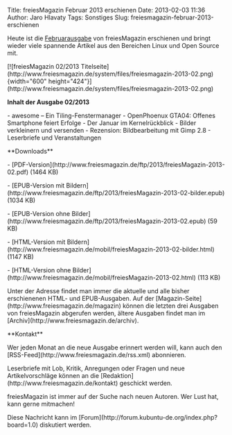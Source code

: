 Title: freiesMagazin Februar 2013 erschienen
Date: 2013-02-03 11:36
Author: Jaro Hlavaty
Tags: Sonstiges
Slug: freiesmagazin-februar-2013-erschienen

Heute ist die
[Februarausgabe](http://www.freiesmagazin.de/freiesMagazin-2013-02) von
freiesMagazin erschienen und bringt wieder viele spannende Artikel aus
den Bereichen Linux und Open Source mit.

</p>
[![freiesMagazin 02/2013
Titelseite](http://www.freiesmagazin.de/system/files/freiesmagazin-2013-02.png){width="600"
height="424"}](http://www.freiesmagazin.de/system/files/freiesmagazin-2013-02.png)

</p>
<!--break--><!--break-->

**Inhalt der Ausgabe 02/2013**

</p>
-   awesome – Ein Tiling-Fenstermanager
-   OpenPhoenux GTA04: Offenes Smartphone feiert Erfolge
-   Der Januar im Kernelrückblick
-   Bilder verkleinern und versenden
-   Rezension: Bildbearbeitung mit Gimp 2.8
-   Leserbriefe und Veranstaltungen

</p>
**Downloads**

</p>
-   [PDF-Version](http://www.freiesmagazin.de/ftp/2013/freiesMagazin-2013-02.pdf)
    (1464 KB)

</p>
-   [EPUB-Version mit
    Bildern](http://www.freiesmagazin.de/ftp/2013/freiesMagazin-2013-02-bilder.epub)
    (1034 KB)

</p>
-   [EPUB-Version ohne
    Bilder](http://www.freiesmagazin.de/ftp/2013/freiesMagazin-2013-02.epub)
    (59 KB)

</p>
-   [HTML-Version mit
    Bildern](http://www.freiesmagazin.de/mobil/freiesMagazin-2013-02-bilder.html)
    (1147 KB)

</p>
-   [HTML-Version ohne
    Bilder](http://www.freiesmagazin.de/mobil/freiesMagazin-2013-02.html)
    (113 KB)

</p>
Unter der Adresse <http://freiesmagazin.de/mobil/> findet man immer die
aktuelle und alle bisher erschienenen HTML- und EPUB-Ausgaben. Auf der
[Magazin-Seite](http://www.freiesmagazin.de/magazin) können die letzten
drei Ausgaben von freiesMagazin abgerufen werden, ältere Ausgaben findet
man im [Archiv](http://www.freiesmagazin.de/archiv).

</p>
**Kontakt**

</p>
Wer jeden Monat an die neue Ausgabe erinnert werden will, kann auch den
[RSS-Feed](http://www.freiesmagazin.de/rss.xml) abonnieren.

</p>
Leserbriefe mit Lob, Kritik, Anregungen oder Fragen und neue
Artikelvorschläge können an die
[Redaktion](http://www.freiesmagazin.de/kontakt) geschickt werden.

</p>
freiesMagazin ist immer auf der Suche nach neuen Autoren. Wer Lust hat,
kann gerne mitmachen!

</p>
Diese Nachricht kann im
[Forum](http://forum.kubuntu-de.org/index.php?board=1.0) diskutiert
werden.

</p>

